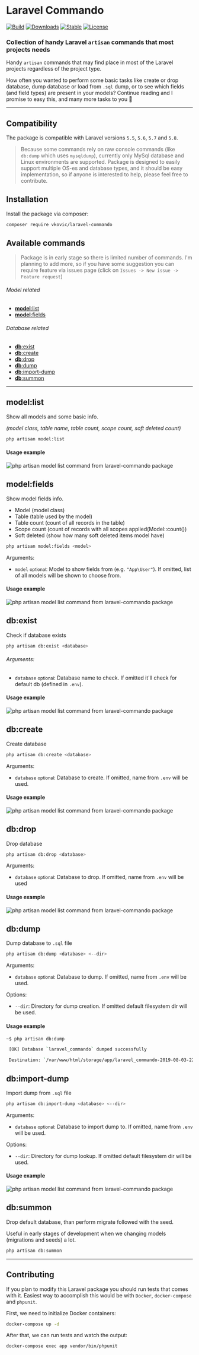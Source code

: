 # Laravel Commando

[![Build](https://api.travis-ci.org/vkovic/laravel-commando.svg?branch=master)](https://travis-ci.org/vkovic/laravel-commando)
[![Downloads](https://poser.pugx.org/vkovic/laravel-commando/downloads)](https://packagist.org/packages/vkovic/laravel-commando)
[![Stable](https://poser.pugx.org/vkovic/laravel-commando/v/stable)](https://packagist.org/packages/vkovic/laravel-commando)
[![License](https://poser.pugx.org/vkovic/laravel-commando/license)](https://packagist.org/packages/vkovic/laravel-commando)

### Collection of handy Laravel `artisan` commands that most projects needs

Handy `artisan` commands that may find place in most of the Laravel projects regardless of the project type.

How often you wanted to perform some basic tasks like create or drop database, dump database or load from `.sql` dump, or to see which fields (and field types) are present in your models? Continue reading and I promise to easy this, and many more tasks to you :beers:

---

## Compatibility

The package is compatible with Laravel versions `5.5`, `5.6`, `5.7` and `5.8`.

> Because some commands rely on raw console commands (like `db:dump` which uses `mysqldump`), currently only MySql database and Linux environments are supported. Package is designed to easily support multiple OS-es and database types, and it should be easy implementation, so if anyone is interested to help, please feel free to contribute.

## Installation

Install the package via composer:

```bash
composer require vkovic/laravel-commando
```

## Available commands

> Package is in early stage so there is limited number of commands. I'm planning to add more, so if you have some suggestion you can require feature via issues page (click on `Issues -> New issue -> Feature request`)

###### Model related

- [**model**:list](#model-list)
- [**model**:fields](#model-fields)

###### Database related

- [**db**:exist](#db-exist)
- [**db**:create](#db-create)
- [**db**:drop](#db-drop)
- [**db**:dump](#db-dump)
- [**db**:import-dump](#db-import-dump)
- [**db**:summon](#db-summon)

---

<a name="model-list"/>

## model:list

Show all models and some basic info.

*(model class, table name, table count, scope count, soft deleted count)*

```bash
php artisan model:list
```

#### Usage example

![php artisan model list command from laravel-commando package](https://github.com/vkovic/laravel-commando/docs/images/php_artisan_model_list.png)

<a name="model-list"/>

## model:fields

Show model fields info.

- Model (model class)
- Table (table used by the model)
- Table count (count of all records in the table)
- Scope count (count of records with all scopes applied(Model::count())
- Soft deleted (show how many soft deleted items model have)

```bash
php artisan model:fields <model>
```

Arguments:
- `model` <small>optional</small>: Model to show fields from (e.g. `"App\User"`). If omitted, list of all models will be shown to choose from.

#### Usage example

![php artisan model list command from laravel-commando package](https://github.com/vkovic/laravel-commando/docs/images/php_artisan_model_list.png)

<a name="db-exist"/>

## db:exist

Check if database exists

```bash
php artisan db:exist <database>
```

###### Arguments:
- `database` <small>optional</small>: Database name to check. If omitted it'll check for default db (defined in `.env`).

#### Usage example

![php artisan model list command from laravel-commando package](https://github.com/vkovic/laravel-commando/docs/images/php_artisan_model_list.png)

<a name="db-create"/>

## db:create

Create database

```bash
php artisan db:create <database>
```

Arguments:
- `database` <small>optional</small>: Database to create. If omitted, name from `.env` will be used.

#### Usage example

![php artisan model list command from laravel-commando package](https://github.com/vkovic/laravel-commando/docs/images/php_artisan_model_list.png)

<a name="db-drop"/>

## db:drop

Drop database

```bash
php artisan db:drop <database>
```

Arguments:
- `database` <small>optional</small>: Database to drop. If omitted, name from `.env` will be used

#### Usage example

![php artisan model list command from laravel-commando package](https://github.com/vkovic/laravel-commando/docs/images/php_artisan_model_list.png)

<a name="db-dump"/>

## db:dump

Dump database to `.sql` file

```bash
php artisan db:dump <database> <--dir>
```

Arguments:
- `database` <small>optional</small>: Database to dump. If omitted, name from `.env` will be used.

Options:
- `--dir`: Directory for dump creation. If omitted default filesystem dir will be used.

#### Usage example

```bash
~$ php artisan db:dump

 [OK] Database `laravel_commando` dumped successfully

 Destination: `/var/www/html/storage/app/laravel_commando-2019-08-03-22-16-03.sql`

```

<a name="db-import-dump"/>

## db:import-dump

Import dump from `.sql` file

```bash
php artisan db:import-dump <database> <--dir>
```

Arguments:
- `database` <small>optional</small>: Database to import dump to. If omitted, name from `.env` will be used.

Options:
- `--dir`: Directory for dump lookup. If omitted default filesystem dir will be used.

#### Usage example

![php artisan model list command from laravel-commando package](https://github.com/vkovic/laravel-commando/docs/images/php_artisan_model_list.png)

<a name="db-summon"/>

## db:summon

Drop default database, than perform migrate followed with the seed.

Useful in early stages of development when we changing models (migrations and seeds) a lot.

```bash
php artisan db:summon
```

---

## Contributing

If you plan to modify this Laravel package you should run tests that comes with it.
Easiest way to accomplish this would be with `Docker`, `docker-compose` and `phpunit`.

First, we need to initialize Docker containers:

```bash
docker-compose up -d
```

After that, we can run tests and watch the output:

```bash
docker-compose exec app vendor/bin/phpunit
```